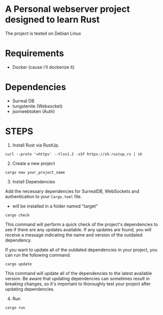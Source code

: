 # A Personal webserver project designed to learn Rust

The project is tested on Debian Linux

# Requirements

- Docker (cause i'll dockerize it)

# Dependencies

- Surreal DB
- tungstenite (Websocket)
- jsonwebtoken (Auth)

# STEPS

1. Install Rust via RustUp.

```
curl --proto '=https' --tlsv1.2 -sSf https://sh.rustup.rs | sh
```

2. Create a new project

```
cargo new your_project_name
```

3. Install Dependencies

Add the necessary dependencies for SurrealDB, WebSockets and authentication to your ```Cargo.toml``` file.

- will be installed in a folder named "target"

```
cargo check
```

This command will perform a quick check of the project's dependencies to see if there are any updates available.
If any updates are found, you will receive a message indicating the name and version of the outdated dependency.

If you want to update all of the outdated dependencies in your project, you can run the following command:

```
cargo update
```

This command will update all of the dependencies to the latest available version.
Be aware that updating dependencies can sometimes result in breaking changes,
so it's important to thoroughly test your project after updating dependencies.

4. Run

```
cargo run
```